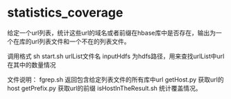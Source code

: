 # statistics_coverage
给定一个url列表，统计这些url的域名或者前缀在hbase库中是否存在，输出为一个在库的url列表文件和一个不在的列表文件。

调用格式
sh start.sh urlList文件名
inputHdfs 为hdfs路径，用来查找urlList中url在其中的数量情况

文件说明：
fgrep.sh
返回包含给定列表文件的所有库中url
getHost.py
获取url的host
getPrefix.py
获取url的前缀
isHostInTheResult.sh
统计覆盖情况。
